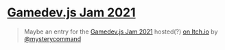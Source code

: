 # [Gamedev.js Jam 2021](https://gamedevjs.com/jam/2021/)

> Maybe an entry for the [Gamedev.js Jam 2021](https://gamedevjs.com/jam/2021/) hosted(?) [on Itch.io](https://itch.io/jam/gamedevjs-2021) by [@mysterycommand](https://github.com/mysterycommand)
